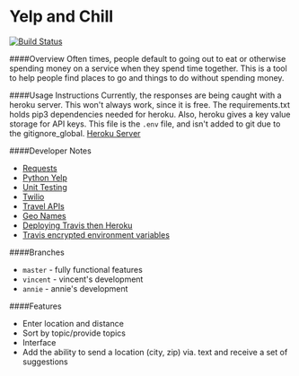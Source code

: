 # Yelp and Chill
[![Build Status](https://travis-ci.com/YangVincent/yelp-and-chill.png)](https://travis-ci.com/YangVincent/yelp-and-chill)

####Overview
Often times, people default to going out to eat or otherwise spending money on a service when they spend time together. This is a tool to help people find places to go and things to do without spending money. 

####Usage Instructions
Currently, the responses are being caught with a heroku server. This won't always work, since it is free. The requirements.txt holds pip3 dependencies needed for heroku. 
Also, heroku gives a key value storage for API keys. This file is the ```.env``` file, and isn't added to git due to the gitignore_global. 
[Heroku Server](https://yelp-and-chill.herokuapp.com)

####Developer Notes
* [Requests](http://docs.python-requests.org/en/master/)
* [Python Yelp](https://github.com/Yelp/yelp-python)
* [Unit Testing](http://docs.python-guide.org/en/latest/writing/tests/)
* [Twilio](https://www.twilio.com/docs/quickstart/python/sms/replying-to-sms-messages)
* [Travel APIs](http://www.programmableweb.com/category/travel/api)
* [Geo Names](http://www.geonames.org/)
* [Deploying Travis then Heroku](http://phansch.net/2014/02/17/travis-heroku-rails/)
* [Travis encrypted environment variables](https://docs.travis-ci.com/user/encrypting-files/)
 
####Branches
* `master` - fully functional features
* `vincent` - vincent's development
* `annie` - annie's development

####Features
* Enter location and distance
* Sort by topic/provide topics
* Interface
* Add the ability to send a location (city, zip) via. text and receive a set of suggestions
